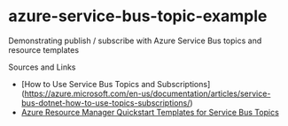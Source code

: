# azure-service-bus-topic-example

Demonstrating publish / subscribe with Azure Service Bus topics and resource templates

Sources and Links
- [How to Use Service Bus Topics and Subscriptions] (https://azure.microsoft.com/en-us/documentation/articles/service-bus-dotnet-how-to-use-topics-subscriptions/)
- [Azure Resource Manager Quickstart Templates for Service Bus Topics](https://github.com/Azure/azure-quickstart-templates/tree/master/101-servicebus-topic-subscription)
